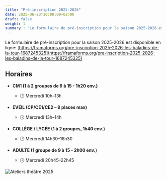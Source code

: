 ```yaml
---
title: "Pré-inscription 2025-2026"
date: 2025-06-23T10:00:00+02:00
draft: false
weight: 1
summary : "Le formulaire de pré-inscription pour la saison 2025-2026 est disponible en ligne. ![Ateliers théâtre 2025](/images/versofly2025.jpg)"
---
```


Le formulaire de pré-inscription pour la saison 2025-2026 est disponible en ligne:  [https://framaforms.org/pre-inscription-2025-2026-les-baladins-de-la-tour-1687245325](https://framaforms.org/pre-inscription-2025-2026-les-baladins-de-la-tour-1687245325)

## Horaires

* **CM1 (1 à 2 groupes de 9 à 15 - 1h20 env.)**
  * 🕒 Mercredi 10h–13h

* **EVEIL (CP/CE1/CE2 – 9 places max)**
  * 🕒 Mercredi 13h–14h

* **COLLÈGE / LYCÉE (1 à 2 groupes, 1h40 env.)**
  * 🕒 Mercredi 14h30–18h30

* **ADULTE (1 groupe de 9 à 15 - 2h00 env.)**
  * 🕒 Mercredi 20h45–22h45

![Ateliers théâtre 2025](/images/versofly2025.jpg) 